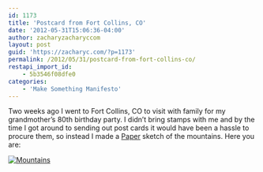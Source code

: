 ```yaml
---
id: 1173
title: 'Postcard from Fort Collins, CO'
date: '2012-05-31T15:06:36-04:00'
author: zacharyzacharyccom
layout: post
guid: 'https://zacharyc.com/?p=1173'
permalink: /2012/05/31/postcard-from-fort-collins-co/
restapi_import_id:
    - 5b3546f08dfe0
categories:
    - 'Make Something Manifesto'
---
```


Two weeks ago I went to Fort Collins, CO to visit with family for my grandmother’s 80th birthday party. I didn’t bring stamps with me and by the time I got around to sending out post cards it would have been a hassle to procure them, so instead I made a [Paper](http://wwww.fiftythree.com/paper) sketch of the mountains. Here you are:

[![Mountains](https://i0.wp.com/zacharyc.com/wp-content/uploads/2012/05/image.jpg?w=650&ssl=1 "Fort Collins, Co")](https://i0.wp.com/zacharyc.com/wp-content/uploads/2012/05/image.jpg?ssl=1)